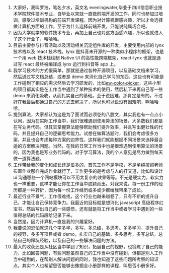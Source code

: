 1. 大家好，我叫罗浩，笔名夕水，英文名 eveningwater,毕业于四川信息职业技术学院软件技术专业，自毕业以来就一直做前端开发的工作，同时也参加过培训，感受过培训机构的前端开发课程。因为对计算机很感兴趣，所以才会选择做计算机方面的工作，至于为什么选择前端开发，只能说纯属巧合吧。
2. 因为大学就学的软件技术专业，再加上自己也对这方面感兴趣，所以也就进入了这个行业了，哈哈哈。
3. 目前主要参与抖音活动以及活动相关沉淀组件库的开发，主要使用内部的 lynx 技术栈以及 react 技术栈。lynx 是抖音未开源的一种类似小程序的框架，也是一个用 web 技术栈绘制 Native UI 的高性能跨端框架，react-lynx 也就是通过写 react 最终被编译成 lynx 运行到抖音等 app 上。
4. 我学习技术的方式很简单，那就是通过各种开源项目，以及基础文档来学习，然后通过写文档总结，或者是 demo 来消化自己学习的东西，这些也有可能是工作碰到了相应的需求然后去学习研发的，比如[ew-color-picker](https://eveningwater.github.io/ew-color-picker)，这些小型的项目都其实是在工作当中遇到了某种技术的使用，然后私下来再自己写一些 demo 来消化吸收，从而扎实自己的基础。至于说困难，那肯定是有的，不过好在我最后都通过自己的方式去解决了，所以也可以说没有困难吧，啊哈哈哈。
5. 提到算法，大家都认为这是为了面试而必须卷的八股文，其实我也有一点点小认同，因为在实际工作当中，我们很难遇到使用算法的场景，大多数我们都是在写业务代码。但其实掌握算法能够帮助我们提升效率，并且写出健壮性的代码，并且提升自己的逻辑思考能力。试想在做算法题时，我们会考虑很多方案，并且也会考虑每种方案的边界性，这样我们就能根据不同场景来选择最合适的方案解决问题。当然，在我的日常工作当中也是很难遇到使用算法的场景的，因为我也是写业务代码的。对于学习算法，我的个人意见是尽力做到每天做一道算法题。
6. 工作带给我的变化和成长还是蛮多的，首先工作不是学校，不是单纯按照老师布置作业那样完成作业就行了，工作更多的是考虑与人的打交道，比如和设计 ui 沟通哪些一个网站模块可以不用太复杂的效果等等。不光是硬实力，软实力也一样重要，这样才能让你在工作当中脱颖而出。对我来说，每一份工作的经历都是一种转折，因为每一份工作经历或多或少都给我带来了成长。
7. 最近行业不景气，工作很难找，这个行业也越来越卷了，只有不断的提升自己，才能让自己保持竞争力。我最近的目标就是想消化 javascript 高级程序红宝书，然后写出自己的一些感悟，还有就是将工作当中或者学习中遇到的一些值得总结的代码段给记录下来。
8. 当然是，因为计算机一直是我的兴趣爱好。
9. 我要说的恐怕就这几个字多学，多写，多总结，多思考。多多学习，提升自己的视野，多多写项目或者 demo，扎实自己的基础，多多思考，多写总结，总结自己的踩坑经验，以及自己的一些解决问题的方法。
10. 最大的收获还是从社区当中学到了知识，拓展自己的视野，也锻炼了自己的能力，比如回答问题，有些问题虽然自己的工作当中没有碰到，但都是别人工作当中碰到的，在帮别人解决问题的同时，我也知道了这些问题所考察的知识点。其实个人也希望思否能够出像掘金小册那样的课程，叫思否小册多好。
